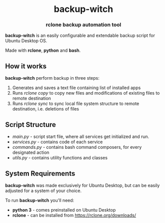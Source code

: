 <h1 align="center" style="border-bottom: none;">backup-witch</h1>
<h3 align="center">rclone backup automation tool</h3>

**backup-witch** is an easily configurable and extendable backup script for Ubuntu Desktop OS.

Made with **rclone**, **python** and **bash**.
## How it works

**backup-witch** perform backup in three steps:

1. Generates and saves a text file containing list of installed apps
2. Runs *rclone copy* to copy new files and modifications of existing files to remote destination
3. Runs *rclone sync* to sync local file system structure to remote destination, i.e. deletions of files

## Script Structure

+ *main.py* - script start file, where all services get initialized and run.
+ *services.py* - contains code of each service
+ *commands.py* - contains bash command composers, for every designated action
+ *utils.py* - contains utility functions and classes

## System Requirements

**backup-witch** was made exclusively for Ubuntu Desktop, but can be easily adjusted for a system of your choice. 

To run **backup-witch** you'll need:

+ **python 3** - comes preinstalled on Ubuntu Desktop
+ **rclone** - can be installed from https://rclone.org/downloads/
